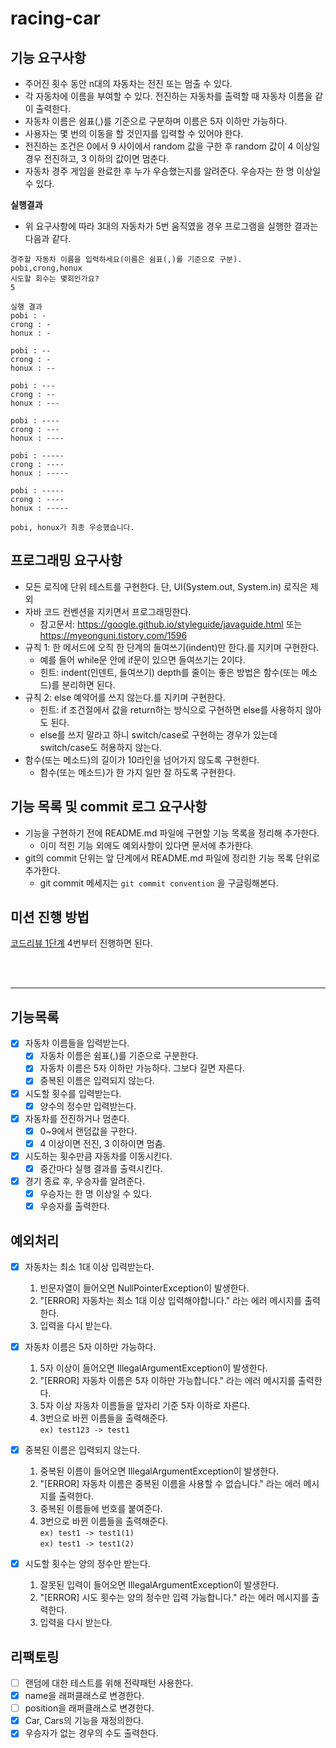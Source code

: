 # racing-car

## 기능 요구사항
- 주어진 횟수 동안 n대의 자동차는 전진 또는 멈출 수 있다.
- 각 자동차에 이름을 부여할 수 있다. 전진하는 자동차를 출력할 때 자동차 이름을 같이 출력한다.
- 자동차 이름은 쉼표(,)를 기준으로 구분하며 이름은 5자 이하만 가능하다.
- 사용자는 몇 번의 이동을 할 것인지를 입력할 수 있어야 한다.
- 전진하는 조건은 0에서 9 사이에서 random 값을 구한 후 random 값이 4 이상일 경우 전진하고, 3 이하의 값이면 멈춘다.
- 자동차 경주 게임을 완료한 후 누가 우승했는지를 알려준다. 우승자는 한 명 이상일 수 있다.

**실행결과**
- 위 요구사항에 따라 3대의 자동차가 5번 움직였을 경우 프로그램을 실행한 결과는 다음과 같다.

```shell
경주할 자동차 이름을 입력하세요(이름은 쉼표(,)를 기준으로 구분).
pobi,crong,honux
시도할 회수는 몇회인가요?
5

실행 결과
pobi : -
crong : -
honux : -

pobi : --
crong : -
honux : --

pobi : ---
crong : --
honux : ---

pobi : ----
crong : ---
honux : ----

pobi : -----
crong : ----
honux : -----

pobi : -----
crong : ----
honux : -----

pobi, honux가 최종 우승했습니다.
```

## 프로그래밍 요구사항
- 모든 로직에 단위 테스트를 구현한다. 단, UI(System.out, System.in) 로직은 제외
- 자바 코드 컨벤션을 지키면서 프로그래밍한다.
  - 참고문서: https://google.github.io/styleguide/javaguide.html 또는 https://myeonguni.tistory.com/1596
- 규칙 1: 한 메서드에 오직 한 단계의 들여쓰기(indent)만 한다.를 지키며 구현한다.
  - 예를 들어 while문 안에 if문이 있으면 들여쓰기는 2이다.
  - 힌트: indent(인덴트, 들여쓰기) depth를 줄이는 좋은 방법은 함수(또는 메소드)를 분리하면 된다.
- 규칙 2: else 예약어를 쓰지 않는다.를 지키며 구현한다.
  - 힌트: if 조건절에서 값을 return하는 방식으로 구현하면 else를 사용하지 않아도 된다.
  - else를 쓰지 말라고 하니 switch/case로 구현하는 경우가 있는데 switch/case도 허용하지 않는다.
- 함수(또는 메소드)의 길이가 10라인을 넘어가지 않도록 구현한다.
  - 함수(또는 메소드)가 한 가지 일만 잘 하도록 구현한다.

## 기능 목록 및 commit 로그 요구사항
- 기능을 구현하기 전에 README.md 파일에 구현할 기능 목록을 정리해 추가한다.
  - 이미 적힌 기능 외에도 예외사항이 있다면 문서에 추가한다.
- git의 commit 단위는 앞 단계에서 README.md 파일에 정리한 기능 목록 단위로 추가한다.
  - git commit 메세지는 `git commit convention` 을 구글링해본다.

## 미션 진행 방법
[코드리뷰 1단계](https://github.com/woowacourse/woowacourse-docs/blob/master/maincourse/review-step1.md) 4번부터 진행하면 된다. 

<br /><br />

***
## 기능목록

- [x] 자동차 이름들을 입력받는다.
  - [x] 자동차 이름은 쉼표(,)를 기준으로 구분한다.
  - [x] 자동차 이름은 5자 이하만 가능하다. 그보다 길면 자른다.
  - [x] 중복된 이름은 입력되지 않는다.

- [x] 시도할 횟수를 입력받는다.
  - [x] 양수의 정수만 입력받는다.

- [x] 자동차를 전진하거나 멈춘다.
  - [x] 0~9에서 랜덤값을 구한다.
  - [x] 4 이상이면 전진, 3 이하이면 멈춤.

- [x] 시도하는 횟수만큼 자동차를 이동시킨다.
  - [x] 중간마다 실행 결과를 출력시킨다.

- [x] 경기 종료 후, 우승자를 알려준다.
  - [x] 우승자는 한 명 이상일 수 있다.
  - [x] 우승자를 출력한다.

## 예외처리
- [x] 자동차는 최소 1대 이상 입력받는다.
  1. 빈문자열이 들어오면 NullPointerException이 발생한다.
  2. "[ERROR] 자동차는 최소 1대 이상 입력해야합니다." 라는 에러 메시지를 출력한다.
  3. 입력을 다시 받는다.


- [x] 자동차 이름은 5자 이하만 가능하다.
  1. 5자 이상이 들어오면 IllegalArgumentException이 발생한다.
  2. "[ERROR] 자동차 이름은 5자 이하만 가능합니다." 라는 에러 메시지를 출력한다.
  3. 5자 이상 자동차 이름들을 앞자리 기준 5자 이하로 자른다.
  4. 3번으로 바뀐 이름들을 출력해준다.   
     `ex) test123 -> test1`


- [x] 중복된 이름은 입력되지 않는다.
  1. 중복된 이름이 들어오면 IllegalArgumentException이 발생한다.
  2. "[ERROR] 자동차 이름은 중복된 이름을 사용할 수 없습니다." 라는 에러 메시지를 출력한다.
  3. 중복된 이름들에 번호를 붙여준다.
  4. 3번으로 바뀐 이름들을 출력해준다.   
     `ex) test1 -> test1(1)`   
     `ex) test1 -> test1(2)`


- [x] 시도할 횟수는 양의 정수만 받는다.
  1. 잘못된 입력이 들어오면 IllegalArgumentException이 발생한다.
  2. "[ERROR] 시도 횟수는 양의 정수만 입력 가능합니다." 라는 에러 메시지를 출력한다.
  3. 입력을 다시 받는다.


## 리팩토링
 - [ ] 랜덤에 대한 테스트를 위해 전략패턴 사용한다.
 - [x] name을 래퍼클래스로 변경한다.
 - [ ] position을 래퍼클래스로 변경한다.
 - [x] Car, Cars의 기능을 재정의한다.
 - [x] 우승자가 없는 경우의 수도 출력한다.